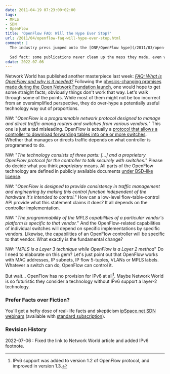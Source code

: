 ```yaml
---
date: 2011-04-19 07:23:00+02:00
tags:
- MPLS
- SDN
- OpenFlow
title: 'OpenFlow FAQ: Will the Hype Ever Stop?'
url: /2011/04/openflow-faq-will-hype-ever-stop.html
comment: |
  The industry press jumped onto the [ONF/OpenFlow hype](/2011/03/open-networking-foundation-fabric.html) with gusto, without ever trying to figure out what it's all about. Not surprisingly, the articles they managed to produce were full of nonsense, prompting me to write yet another rant in April 2011.
  
  Sad fact: some publications never clean up the mess they made, even when there's a huge clash between what they published and the reality. The Network World article was still on their web site in July 2022.
cdate: 2022-07-06
---
```

Network World has published another masterpiece last week: [*FAQ: What is OpenFlow and why is it needed?*](https://www.networkworld.com/article/2202144/data-center-faq-what-is-openflow-and-why-is-it-needed.html) Following the [physics-changing promises made during the Open Network Foundation launch](https://blog.ipspace.net/2011/03/open-networking-foundation-fabric.html), one would hope to get some straight facts; obviously things don't work that way. Let's walk through some of the points. While most of them might not be too incorrect from an oversimplified perspective, they do over-hype a potentially useful technology way out of proportions.

NW: "*OpenFlow is a programmable network protocol designed to manage and direct traffic among routers and switches from various vendors.*" This one is just a tad misleading. OpenFlow is actually a [protocol that allows a controller to download forwarding tables into one or more switches](https://blog.ipspace.net/2011/04/what-is-openflow.html). Whether that manages or directs traffic depends on what controller is programmed to do.
<!--more-->
NW: "*The technology consists of three parts: \[\...\] and a proprietary OpenFlow protocol for the controller to talk securely with switches.*" Please do decide what you think *proprietary* means. All parts of the OpenFlow technology are defined in publicly available documents [under BSD-like license](http://www.openflow.org/wp/legal/).

NW: "*OpenFlow is designed to provide consistency in traffic management and engineering by making this control function independent of the hardware it\'s intended to control.*" How can a low-level flow-table-control API provide what this statement claims it does? It all depends on the controller implementation.

NW: "*The programmability of the MPLS capabilities of a particular vendor\'s platform is specific to that vendor.*" And the OpenFlow-related capabilities of individual switches will depend on specific implementations by specific vendors. Likewise, the capabilities of an OpenFlow controller will be specific to that vendor. What exactly is the fundamental change?

NW: "*MPLS is a Layer 3 technique while OpenFlow is a Layer 2 method*" Do I need to elaborate on this gem? Let's just point out that OpenFlow works with MAC addresses, IP subnets, IP flow 5-tuples, VLANs or MPLS labels. Whatever a switch can do, OpenFlow can control it.

But wait... OpenFlow has no provision for IPv6 at all[^OFv6]. Maybe Network World is so futuristic they consider a technology without IPv6 support a layer-2 technology.

[^OFv6]: IPv6 support was added to version 1.2 of OpenFlow protocol, and improved in version 1.3.

### Prefer Facts over Fiction?

You'll get a hefty dose of real-life facts and skepticism [ipSpace.net SDN webinars](https://www.ipspace.net/SDN) (available with [standard subscription](https://www.ipspace.net/Subscription)).

### Revision History

2022-07-06
: Fixed the link to Network World article and added IPv6 footnote.
